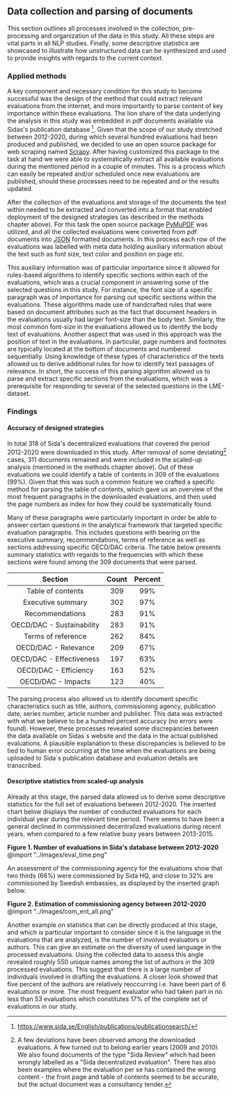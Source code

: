 ## Data collection and parsing of documents

This section outlines all processes involved in the collection, pre-processing and organization of the data in this study. All these steps are vital parts in all NLP studies. Finally, some descriptive statistics are showcased to illustrate how unstructured data can be synthesized and used to provide insights with regards to the current context. 

### Applied methods

A key component and necessary condition for this study to become successful was the design of the method that could extract relevant evaluations from the internet, and more importantly to parse content of key importance within these evaluations. The lion share of the data underlying the analysis in this study was embedded in pdf documents available via Sidas's publication database [^cp1]. Given that the scope of our study stretched between 2012-2020, during which several hundred evaluations had been produced and published, we decided to use an open source package for web scraping named [Scrapy](#open-source-packages). After having customized this package to the task at hand we were able to systematically extract all available evaluations during the mentioned period in a couple of minutes. This is a process which can easily be repeated and/or scheduled once new evaluations are published, should these processes need to be repeated and or the results updated. 

After the collection of the evaluations and storage of the documents the text within needed to be extracted and converted into a format that enabled deployment of the designed strategies (as described in the methods chapter above). For this task the open source package [PyMuPDF](#open-source-packages) was utilized, and all the collected evaluations were converted from pdf documents into [JSON](#dataformats) formatted documents. In this process each row of the evaluations was labelled with meta data holding auxiliary information about the text such as font size, text color and position on page etc. 

This auxiliary information was of particular importance since it allowed for rules-based algorithms to identify specific sections within each of the evaluations, which was a crucial component in answering some of the selected questions in this study. For instance, the font size of a specific paragraph was of importance for parsing out specific sections within the evaluations. These algorithms made use of handcrafted rules that were based on document attributes such as the fact that document headers in the evaluations usually had larger font-size than the body text. Similarly, the most common font-size in the evaluations allowed us to identify the body text of evaluations. Another aspect that was used in this approach was the position of text in the evaluations. In particular, page numbers and footnotes are typically located at the bottom of documents and numbered sequentially. Using knowledge of these types of characteristics of the texts allowed us to derive additional rules for how to identify text passages of relevance. In short, the success of this parsing algorithm allowed us to parse and extract specific sections from the evaluations, which was a prerequisite for responding to several of the selected questions in the LME-dataset.

### Findings
#### Accuracy of designed strategies

In total 318 of Sida's decentralized evaluations that covered the period 2012-2020 were downloaded in this study. After removal of some deviating[^cp2] cases, 311 documents remained and were included in the scaled-up analysis (mentioned in the methods chapter above). Out of these evaluations we could identify a table of contents in 309 of the evaluations (99%). Given that this was such a common feature we crafted a specific method for parsing the table of contents, which gave us an overview of the most frequent paragraphs in the downloaded evaluations, and then used the page numbers as index for how they could be systematically found.

Many of these paragraphs were particularly important in order be able to answer certain questions in the analytical framework that targeted specific evaluation paragraphs. This includes questions with bearing on the executive summary, recommendations, terms of reference as well as sections addressing specific OECD/DAC criteria. The table below presents summary statistics with regards to the frequencies with which these sections were found among the 309 documents that were parsed.


| Section | Count  | Percent  |
|:----------:|:-------------:|:-------------:|
| Table of contents | 309 | 99% |
| Executive summary | 302 | 97% |
| Recommendations | 283 | 91% |
| OECD/DAC - Sustainability | 283 | 91% |
| Terms of reference | 262 | 84% |
| OECD/DAC - Relevance | 209 | 67% |
| OECD/DAC - Effectiveness | 197 | 63% |
| OECD/DAC - Efficiency | 163 | 52% |
| OECD/DAC - Impacts | 123 | 40% |


The parsing process also allowed us to identify document specific characteristics such as title, authors, commissioning agency, publication date, series number, article number and publisher. This data was extracted with what we believe to be a hundred percent accuracy (no errors were found). However, these processes revealed some discrepancies between the data available on Sidas´s website and the data in the actual published evaluations. A plausible explanation to these discrepancies is believed to be tied to human error occurring at the time when the evaluations are being uploaded to Sida´s publication database and evaluation details are transcribed. 

#### Descriptive statistics from scaled-up analysis

Already at this stage, the parsed data allowed us to derive some descriptive statistics for the full set of evaluations between 2012-2020. The inserted chart below displays the number of conducted evaluations for each individual year during the relevant time period. There seems to have been a general declined in commissioned decentralized evaluations during recent years, when compared to a few relative busy years between 2013-2015. 

**Figure 1. Number of evaluations in Sida's database between 2012-2020**
@import "../images/eval_time.png"

An assessment of the commissioning agency for the evaluations show that two thirds (66%) were commissioned by Sida HQ, and close to 32% are commissioned by Swedish embassies, as displayed by the inserted graph below.

**Figure 2. Estimation of commissioning agency between 2012-2020**
@import "../images/com_ent_all.png"


Another example on statistics that can be directly produced at this stage, and which is particular important to consider since it is the language in the evaluations that are analyzed, is the number of involved evaluators or authors. This can give an estimate on the diversity of used language in the processed evaluations. Using the collected data to assess this angle revealed roughly 550 unique names among the list of authors in the 309 processed evaluations. This suggest that there is a large number of individuals involved in drafting the evaluations. A closer look showed that five percent of the authors are relatively reoccurring i.e. have been part of 6 evaluations or more. The most frequent evaluator who had taken part in no less than 53 evaluations which constitutes 17% of the complete set of evaluations in our study.



<!--
[Ideas for additional synthesis of extracted unstructured text from the evaluations.

Given a rough estimate on 700 000 SEK for the standard cost of a typical decentralised evaluation, the total annual costs for Sida's decentralised evaluations have varied between 13,5 MSEK and 43 MSEK over the course of the evaluated period. This can be valuable for planning purposes and give a rough idea for how to plan and keep a sound  budget for commissioning the decentralised evaluations.
]

, and thus are likely to bring individual language traits into the evaluations, which adds complexity and challenges for a machine-based language studies
-->



[^cp1]: https://www.sida.se/English/publications/publicationsearch/
[^cp2]: A few deviations have been observed among the downloaded evaluations. A few turned out to belong earlier years (2009 and 2010). We also found documents of the type "Sida Review" which had been wrongly labelled as a "Sida decentralized evaluation". There has also been examples where the evaluation per se has contained the wrong content - the front page and table of contents seemed to be accurate, but the actual document was a consultancy tender. 




